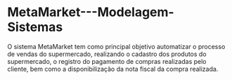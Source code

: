 # MetaMarket---Modelagem-Sistemas
O sistema MetaMarket tem como principal objetivo automatizar o processo de vendas do supermercado, realizando o cadastro dos produtos do supermercado, o registro do pagamento de compras realizadas pelo cliente, bem como a disponibilização da nota fiscal da compra realizada.
